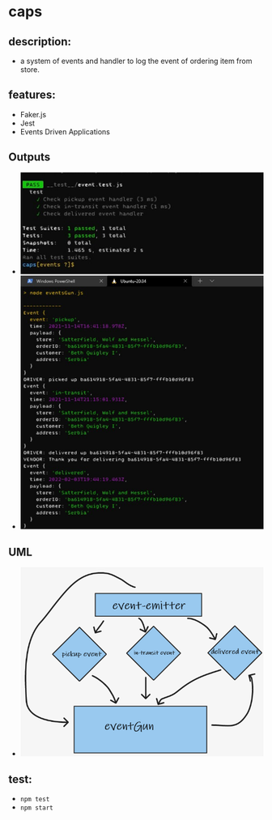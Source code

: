 # caps

## description:
- a system of events and handler to log the event of ordering item from store.
## features:
- Faker.js
- Jest
- Events Driven Applications
## Outputs
- ![img](test.jpg)
- ![img01](output.jpg)
## UML
- ![img02](event.png)

## test:
- `npm test`
- `npm start`